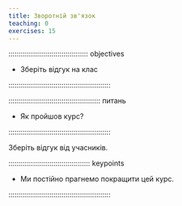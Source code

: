 ```yaml
---
title: Зворотній зв'язок
teaching: 0
exercises: 15
---
```


::::::::::::::::::::::::::::::::::::::: objectives

- Зберіть відгук на клас

::::::::::::::::::::::::::::::::::::::::::::::::::

::::::::::::::::::::::::::::::::::::::::::::: питань

- Як пройшов курс?

::::::::::::::::::::::::::::::::::::::::::::::::::

Зберіть відгук від учасників.

:::::::::::::::::::::::::::::::::::::::: keypoints

- Ми постійно прагнемо покращити цей курс.

::::::::::::::::::::::::::::::::::::::::::::::::::
